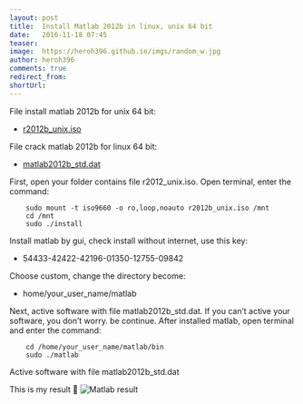 ```yaml
---
layout: post
title:  Install Matlab 2012b in linux, unix 64 bit
date:   2016-11-18 07:45
teaser:
image:  https://heroh396.github.io/imgs/random_w.jpg
author: heroh396
comments: true
redirect_from:
shortUrl: 
---
```

File install matlab 2012b for unix 64 bit:
-   [r2012b_unix.iso](ftp://apache.uib.no/pub/ibiblio/mathlab/iso/R2012b_UNIX.iso)

File crack matlab 2012b for linux 64 bit:
-   [matlab2012b_std.dat](https://drive.google.com/file/d/0BxghKvvmdklCSEVqRnBHSllzazQ/view?usp=sharing)

First, open your folder contains file r2012_unix.iso.
Open terminal, enter the command:

```
	sudo mount -t iso9660 -o ro,loop,noauto r2012b_unix.iso /mnt
	cd /mnt
	sudo ./install
``` 
Install matlab by gui, check  install without internet, use this key:

-   54433-42422-42196-01350-12755-09842
  
Choose custom, change the directory become:

-   home/your_user_name/matlab
   
Next, active software with file matlab2012b_std.dat.
If you can’t active your software, you don’t worry. be continue.
After installed matlab, open terminal and enter the command:

```
	cd /home/your_user_name/matlab/bin
	sudo ./matlab
```
Active software with file matlab2012b_std.dat
	  
This is my result :tada:
![Matlab result](https://heroh396.github.io/imgs/linux/matlab_result-1024x576.png)
